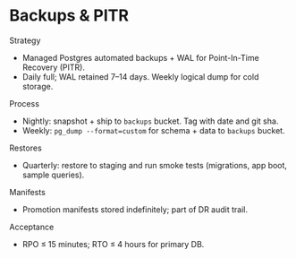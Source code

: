 # Backups & PITR

Strategy
- Managed Postgres automated backups + WAL for Point-In-Time Recovery (PITR).
- Daily full; WAL retained 7–14 days. Weekly logical dump for cold storage.

Process
- Nightly: snapshot + ship to `backups` bucket. Tag with date and git sha.
- Weekly: `pg_dump --format=custom` for schema + data to `backups` bucket.

Restores
- Quarterly: restore to staging and run smoke tests (migrations, app boot, sample queries).

Manifests
- Promotion manifests stored indefinitely; part of DR audit trail.

Acceptance
- RPO ≤ 15 minutes; RTO ≤ 4 hours for primary DB.

